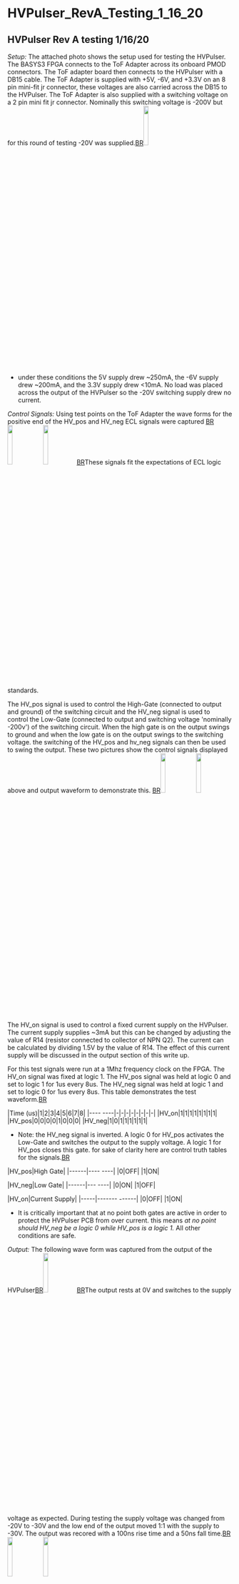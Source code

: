 # HVPulser_RevA_Testing_1_16_20
## HVPulser Rev A testing 1/16/20

*Setup:* The attached photo shows the setup used for testing the HVPulser. The BASYS3 FPGA connects to the ToF Adapter across its onboard PMOD connectors. The ToF adapter board then connects to the HVPulser with a DB15 cable. The ToF Adapter is supplied with +5V, -6V, and +3.3V on an 8 pin mini-fit jr connector, these voltages are also carried across the DB15 to the HVPulser. The ToF Adapter is also supplied with a switching voltage on a 2 pin mini fit jr connector. Nominally this switching voltage is -200V but for this round of testing -20V was supplied.[BR](BR.md)<a href="http://gauss.bu.edu/svn/tof-system/Gallery/2020-01-16/Testing_Setup.jpg"><img src="http://gauss.bu.edu/svn/tof-system/Gallery/2020-01-16/Testing_Setup_small.jpg" width="15%"></a>
 * under these conditions the 5V supply drew ~250mA, the -6V supply drew ~200mA, and the 3.3V supply drew <10mA. No load was placed across the output of the HVPulser so the -20V switching supply drew no current.

*Control Signals:* Using test points on the ToF Adapter the wave forms for the positive end of the HV_pos and HV_neg ECL signals were captured [BR](BR.md)<a href="http://gauss.bu.edu/svn/tof-system/Gallery/2020-01-16/HV_POS+.jpg"><img src="http://gauss.bu.edu/svn/tof-system/Gallery/2020-01-16/HV_POS+_small.jpg" width="15%"></a> <a href="http://gauss.bu.edu/svn/tof-system/Gallery/2020-01-16/HV_NEG+.jpg"><img src="http://gauss.bu.edu/svn/tof-system/Gallery/2020-01-16/HV_NEG+_small.jpg" width="15%"></a>[BR](BR.md)These signals fit the expectations of ECL logic standards.

The HV_pos signal is used to control the High-Gate (connected to output and ground) of the switching circuit and the HV_neg signal is used to control the Low-Gate (connected to output and switching voltage 'nominally -200v') of the switching circuit. When the high gate is on the output swings to ground and when the low gate is on the output swings to the switching voltage. the switching of the HV_pos and hv_neg signals can then be used to swing the output. These two pictures show the control signals displayed above and output waveform to demonstrate this. [BR](BR.md)<a href="http://gauss.bu.edu/svn/tof-system/Gallery/2020-01-16/HV_out_and_pos.jpg"><img src="http://gauss.bu.edu/svn/tof-system/Gallery/2020-01-16/HV_out_and_pos_small.jpg" width="15%"></a> <a href="http://gauss.bu.edu/svn/tof-system/Gallery/2020-01-16/HV_out_and_neg.jpg"><img src="http://gauss.bu.edu/svn/tof-system/Gallery/2020-01-16/HV_out_and_neg_small.jpg" width="15%"></a>

The HV_on signal is used to control a fixed current supply on the HVPulser. The current supply supplies ~3mA but this can be changed by adjusting the value of R14 (resistor connected to collector of NPN Q2). The current can be calculated by dividing 1.5V by the value of R14. The effect of this current supply will be discussed in the output section of this write up.

For this test signals were run at a 1Mhz frequency clock on the FPGA. The HV_on signal was fixed at logic 1. The HV_pos signal was held at logic 0 and set to logic 1 for 1us every 8us. The HV_neg signal was held at logic 1 and set to logic 0 for 1us every 8us. This table demonstrates the test waveform.[BR](BR.md)

|Time (us)|1|2|3|4|5|6|7|8|
|---- ----|-|-|-|-|-|-|-|-|
|HV_on|1|1|1|1|1|1|1|1|
|HV_pos|0|0|0|0|1|0|0|0|
|HV_neg|1|0|1|1|1|1|1|1|

 * Note: the HV_neg signal is inverted. A logic 0 for HV_pos activates the Low-Gate and switches the output to the supply voltage. A logic 1 for HV_pos closes this gate. for sake of clarity here are control truth tables for the signals.[BR](BR.md)

|HV_pos|High Gate|
|------|---- ----|
|0|OFF|
|1|ON|


|HV_neg|Low Gate|
|------|--- ----|
|0|ON|
|1|OFF|


|HV_on|Current Supply|
|-----|------- ------|
|0|OFF|
|1|ON|
 * It is critically important that at no point both gates are active in order to protect the HVPulser PCB from over current. this means *at no point should HV_neg be a logic 0 while HV_pos is a logic 1.* All other conditions are safe.

*Output:* The following wave form was captured from the output of the HVPulser[BR](BR.md)<a href="http://gauss.bu.edu/svn/tof-system/Gallery/2020-01-16/HV_out.jpg"><img src="http://gauss.bu.edu/svn/tof-system/Gallery/2020-01-16/HV_out_small.jpg" width="15%"></a>[BR](BR.md)The output rests at 0V and switches to the supply voltage as expected. During testing the supply voltage was changed from -20V to -30V and the low end of the output moved 1:1 with the supply to -30V. The output was recored with a 100ns rise time and a 50ns fall time.[BR](BR.md) <a href="http://gauss.bu.edu/svn/tof-system/Gallery/2020-01-16/HV_out_rising.jpg"><img src="http://gauss.bu.edu/svn/tof-system/Gallery/2020-01-16/HV_out_rising_small.jpg" width="15%"></a> <a href="http://gauss.bu.edu/svn/tof-system/Gallery/2020-01-16/HV_out_falling.jpg"><img src="http://gauss.bu.edu/svn/tof-system/Gallery/2020-01-16/HV_out_falling_small.jpg" width="15%"></a>
